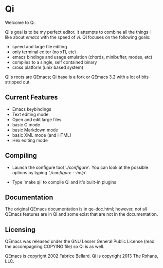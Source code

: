 Qi
===

Welcome to Qi.

Qi's goal is to be my perfect editor.  It attempts to combine all the things I like about _emacs_ with the speed of _vi_.   Qi focuses on the following goals:

* speed and large file editing
* only terminal editor (no x11, etc)
* emacs bindings and usage emulation (chords, minibuffer, modes, etc)
* compiles to a single, self contained binary
* cross platform (unix based system)

Qi's roots are QEmacs; Qi base is a fork or QEmacs 3.2 with a lot of bits stripped out.

## Current Features

* Emacs keybindings
* Text editing mode
* Open and edit large files
* basic C mode
* basic Markdown mode
* basic XML mode (and HTML)
* Hex editing mode

## Compiling

* Launch the configure tool _'./configure'_. You can look at the
  possible options by typing _'./configure --help'_.

* Type 'make qi' to compile Qi and it's built-in plugins

## Documentation

The original QEmacs documentation is in qe-doc.html; however, not all QEmacs features are in Qi and some exist that are not in the documentation.

## Licensing

QEmacs was released under the GNU Lesser General Public License (read the accompagning COPYING file) so Qi is as well.

QEmacs is copyright 2002 Fabrice Bellard.
Qi is copyright 2013 The Rohans, LLC.


